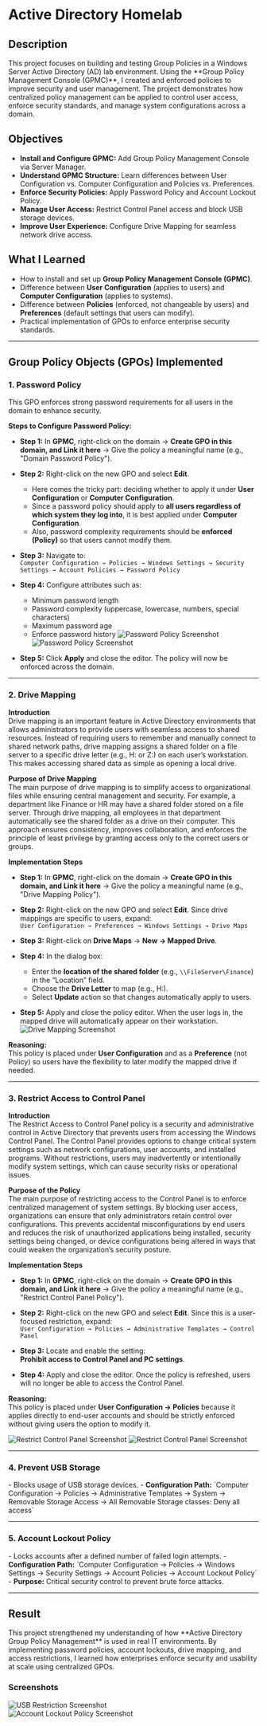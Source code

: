 <h1>Active Directory Homelab</h1>

<h2>Description</h2>
This project focuses on building and testing Group Policies in a Windows Server Active Directory (AD) lab environment. Using the **Group Policy Management Console (GPMC)**, I created and enforced policies to improve security and user management. The project demonstrates how centralized policy management can be applied to control user access, enforce security standards, and manage system configurations across a domain.
<br />

<h2>Objectives</h2>

- <b>Install and Configure GPMC:</b> Add Group Policy Management Console via Server Manager.  
- <b>Understand GPMC Structure:</b> Learn differences between User Configuration vs. Computer Configuration and Policies vs. Preferences.  
- <b>Enforce Security Policies:</b> Apply Password Policy and Account Lockout Policy.  
- <b>Manage User Access:</b> Restrict Control Panel access and block USB storage devices.  
- <b>Improve User Experience:</b> Configure Drive Mapping for seamless network drive access.  

<h2>What I Learned</h2>

- How to install and set up **Group Policy Management Console (GPMC)**.  
- Difference between **User Configuration** (applies to users) and **Computer Configuration** (applies to systems).  
- Difference between **Policies** (enforced, not changeable by users) and **Preferences** (default settings that users can modify).  
- Practical implementation of GPOs to enforce enterprise security standards.  

---

<h2>Group Policy Objects (GPOs) Implemented</h2>

<h3>1. Password Policy</h3>  

This GPO enforces strong password requirements for all users in the domain to enhance security.  

<b>Steps to Configure Password Policy:</b>  

- <b>Step 1:</b> In **GPMC**, right-click on the domain → **Create GPO in this domain, and Link it here** → Give the policy a meaningful name (e.g., "Domain Password Policy").  

- <b>Step 2:</b> Right-click on the new GPO and select **Edit**.  
  - Here comes the tricky part: deciding whether to apply it under **User Configuration** or **Computer Configuration**.  
  - Since a password policy should apply to **all users regardless of which system they log into**, it is best applied under **Computer Configuration**.  
  - Also, password complexity requirements should be **enforced (Policy)** so that users cannot modify them.  

- <b>Step 3:</b> Navigate to:  
  `Computer Configuration → Policies → Windows Settings → Security Settings → Account Policies → Password Policy`  

- <b>Step 4:</b> Configure attributes such as:  
  - Minimum password length  
  - Password complexity (uppercase, lowercase, numbers, special characters)  
  - Maximum password age  
  - Enforce password history
 ![Password Policy Screenshot](/images/password_policy.png)
 ![Password Policy Screenshot](/images/password_policy_complexity_requirments.png) 

- <b>Step 5:</b> Click **Apply** and close the editor. The policy will now be enforced across the domain.  

---

<h3>2. Drive Mapping</h3>  

<b>Introduction</b>  
Drive mapping is an important feature in Active Directory environments that allows administrators to provide users with seamless access to shared resources. Instead of requiring users to remember and manually connect to shared network paths, drive mapping assigns a shared folder on a file server to a specific drive letter (e.g., H: or Z:) on each user’s workstation. This makes accessing shared data as simple as opening a local drive.  

<b>Purpose of Drive Mapping</b>  
The main purpose of drive mapping is to simplify access to organizational files while ensuring central management and security. For example, a department like Finance or HR may have a shared folder stored on a file server. Through drive mapping, all employees in that department automatically see the shared folder as a drive on their computer. This approach ensures consistency, improves collaboration, and enforces the principle of least privilege by granting access only to the correct users or groups.  

<b>Implementation Steps</b>  

- <b>Step 1:</b> In **GPMC**, right-click on the domain → **Create GPO in this domain, and Link it here** → Give the policy a meaningful name (e.g., "Drive Mapping Policy").  

- <b>Step 2:</b> Right-click on the new GPO and select **Edit**. Since drive mappings are specific to users, expand:  
  `User Configuration → Preferences → Windows Settings → Drive Maps`  

- <b>Step 3:</b> Right-click on **Drive Maps** → **New → Mapped Drive**.  

- <b>Step 4:</b> In the dialog box:  
  - Enter the **location of the shared folder** (e.g., `\\FileServer\Finance`) in the “Location” field.  
  - Choose the **Drive Letter** to map (e.g., H:).  
  - Select **Update** action so that changes automatically apply to users.  

- <b>Step 5:</b> Apply and close the policy editor. When the user logs in, the mapped drive will automatically appear on their workstation.
  ![Drive Mapping Screenshot](images/drive_mapping.png)


<b>Reasoning:</b>  
This policy is placed under **User Configuration** and as a **Preference** (not Policy) so users have the flexibility to later modify the mapped drive if needed.

---
<h3>3. Restrict Access to Control Panel</h3>  

<b>Introduction</b>  
The Restrict Access to Control Panel policy is a security and administrative control in Active Directory that prevents users from accessing the Windows Control Panel. The Control Panel provides options to change critical system settings such as network configurations, user accounts, and installed programs. Without restrictions, users may inadvertently or intentionally modify system settings, which can cause security risks or operational issues.  

<b>Purpose of the Policy</b>  
The main purpose of restricting access to the Control Panel is to enforce centralized management of system settings. By blocking user access, organizations can ensure that only administrators retain control over configurations. This prevents accidental misconfigurations by end users and reduces the risk of unauthorized applications being installed, security settings being changed, or device configurations being altered in ways that could weaken the organization’s security posture.  

<b>Implementation Steps</b>  

- <b>Step 1:</b> In **GPMC**, right-click on the domain → **Create GPO in this domain, and Link it here** → Give the policy a meaningful name (e.g., "Restrict Control Panel Policy").  

- <b>Step 2:</b> Right-click on the new GPO and select **Edit**. Since this is a user-focused restriction, expand:  
  `User Configuration → Policies → Administrative Templates → Control Panel`  

- <b>Step 3:</b> Locate and enable the setting:  
  **Prohibit access to Control Panel and PC settings**.  

- <b>Step 4:</b> Apply and close the editor. Once the policy is refreshed, users will no longer be able to access the Control Panel.

<b>Reasoning:</b>  
This policy is placed under **User Configuration → Policies** because it applies directly to end-user accounts and should be strictly enforced without giving users the option to modify it.  

![Restrict Control Panel Screenshot](images/restrict_controlpanel.png) 
![Restrict Control Panel Screenshot](images/warning.jpg) 

---

<h3>4. Prevent USB Storage</h3>  
- Blocks usage of USB storage devices.  
- <b>Configuration Path:</b>  
  `Computer Configuration → Policies → Administrative Templates → System → Removable Storage Access → All Removable Storage classes: Deny all access`  

---

<h3>5. Account Lockout Policy</h3>  
- Locks accounts after a defined number of failed login attempts.  
- <b>Configuration Path:</b>  
  `Computer Configuration → Policies → Windows Settings → Security Settings → Account Policies → Account Lockout Policy`  
- <b>Purpose:</b> Critical security control to prevent brute force attacks.  

---

<h2>Result</h2>
This project strengthened my understanding of how **Active Directory Group Policy Management** is used in real IT environments. By implementing password policies, account lockouts, drive mapping, and access restrictions, I learned how enterprises enforce security and usability at scale using centralized GPOs.  
<br />

### Screenshots
  
  
 
![USB Restriction Screenshot](images/ad/usb-restriction.png)  
![Account Lockout Policy Screenshot](images/ad/account-lockout.png)  
